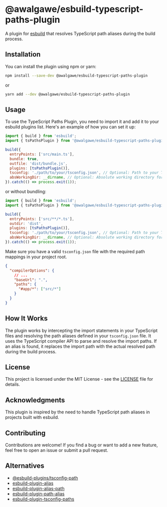 # @awalgawe/esbuild-typescript-paths-plugin

A plugin for [esbuild](https://esbuild.github.io/) that resolves TypeScript path aliases during the build process.

## Installation

You can install the plugin using npm or yarn:

```bash
npm install --save-dev @awalgawe/esbuild-typescript-paths-plugin
```

or

```bash
yarn add --dev @awalgawe/esbuild-typescript-paths-plugin
```

## Usage

To use the TypeScript Paths Plugin, you need to import it and add it to your esbuild plugins list. Here's an example of how you can set it up:

```javascript
import { build } from 'esbuild';
import { tsPathsPlugin } from '@awalgawe/esbuild-typescript-paths-plugin';

build({
  entryPoints: ['src/main.ts'],
  bundle: true,
  outfile: 'dist/bundle.js',
  plugins: [tsPathsPlugin()],
  tsconfig: './path/to/your/tsconfig.json', // Optional: Path to your TypeScript configuration file.
  absWorkingDir: __dirname, // Optional: Absolute working directory for resolving paths.
}).catch(() => process.exit(1));
```

or without bundling:

```javascript
import { build } from 'esbuild';
import { tsPathsPlugin } from '@awalgawe/esbuild-typescript-paths-plugin';

build({
  entryPoints: ['src/**/*.ts'],
  outdir: 'dist',
  plugins: [tsPathsPlugin()],
  tsconfig: './path/to/your/tsconfig.json', // Optional: Path to your TypeScript configuration file.
  absWorkingDir: __dirname, // Optional: Absolute working directory for resolving paths.
}).catch(() => process.exit(1));
```

Make sure you have a valid `tsconfig.json` file with the required path mappings in your project root.

```json
{
  "compilerOptions": {
    // ...
    "baseUrl": ".",
    "paths": {
      "#app/*": ["src/*"]
    }
  }
}
```

## How It Works

The plugin works by intercepting the import statements in your TypeScript files and resolving the path aliases defined in your `tsconfig.json` file. It uses the TypeScript compiler API to parse and resolve the import paths. If an alias is found, it replaces the import path with the actual resolved path during the build process.

## License

This project is licensed under the MIT License - see the [LICENSE](LICENSE) file for details.

## Acknowledgments

This plugin is inspired by the need to handle TypeScript path aliases in projects built with esbuild.

## Contributing

Contributions are welcome! If you find a bug or want to add a new feature, feel free to open an issue or submit a pull request.

## Alternatives

- [@esbuild-plugins/tsconfig-path](https://www.npmjs.com/package/@esbuild-plugins/tsconfig-paths)
- [esbuild-plugin-alias](https://www.npmjs.com/package/esbuild-plugin-alias)
- [esbuild-plugin-alias-path](https://www.npmjs.com/package/esbuild-plugin-alias-path)
- [esbuild-plugin-path-alias](https://www.npmjs.com/package/esbuild-plugin-path-alias)
- [esbuild-plugin-tsconfig-paths](https://www.npmjs.com/package/esbuild-plugin-tsconfig-paths)
